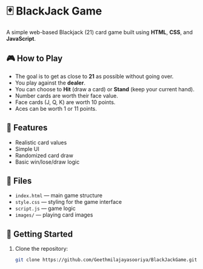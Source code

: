 # 🃏 BlackJack Game

A simple web-based Blackjack (21) card game built using **HTML**, **CSS**, and **JavaScript**.

## 🎮 How to Play

- The goal is to get as close to **21** as possible without going over.
- You play against the **dealer**.
- You can choose to **Hit** (draw a card) or **Stand** (keep your current hand).
- Number cards are worth their face value.
- Face cards (J, Q, K) are worth 10 points.
- Aces can be worth 1 or 11 points.

## 🧠 Features

- Realistic card values
- Simple UI
- Randomized card draw
- Basic win/lose/draw logic

## 📁 Files

- `index.html` — main game structure
- `style.css` — styling for the game interface
- `script.js` — game logic
- `images/` — playing card images

## 🚀 Getting Started

1. Clone the repository:

   ```bash
   git clone https://github.com/Geethmilajayasooriya/BlackJackGame.git
